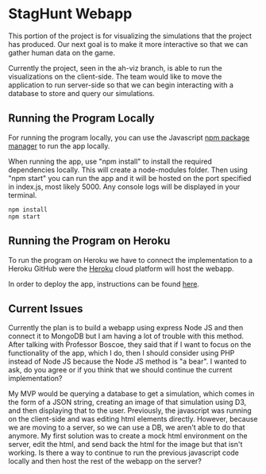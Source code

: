 # StagHunt Webapp
This portion of the project is for visualizing the simulations that the project has produced.
Our next goal is to make it more interactive so that we can gather human data on the game.

Currently the project, seen in the ah-viz branch, is able to run the visualizations on the client-side.
The team would like to move the application to run server-side so that we can begin interacting with a database to store and query our simulations.

## Running the Program Locally
For running the program locally, you can use the Javascript [npm package manager](https://www.npmjs.com/) to run the app locally.

When running the app, use "npm install" to install the required dependencies locally. This will create a node-modules folder. Then using "npm start" you can run the app and it will be hosted on the port specified in index.js, most likely 5000. Any console logs will be displayed in your terminal.

    npm install
    npm start

## Running the Program on Heroku
To run the program on Heroku we have to connect the implementation to a Heroku GitHub were the [Heroku](https://devcenter.heroku.com/) cloud platform will host the webapp.

In order to deploy the app, instructions can be found [here](https://devcenter.heroku.com/articles/getting-started-with-nodejs#deploy-the-app).

## Current Issues
Currently the plan is to build a webapp using express Node JS and then connect it to MongoDB but I am having a lot of trouble with this method. After talking with Professor Boscoe, they said that if I want to focus on the functionality of the app, which I do, then I should consider using PHP instead of Node JS because the Node JS method is "a bear". I wanted to ask, do you agree or if you think that we should continue the current implementation?

My MVP would be querying a database to get a simulation, which comes in the form of a JSON string, creating an image of that simulation using D3, and then displaying that to the user. Previously, the javascript was running on the client-side and was editing html elements directly. However, because we are moving to a server, so we can use a DB, we aren't able to do that anymore. My first solution was to create a mock html environment on the server, edit the html, and send back the html for the image but that isn't working. Is there a way to continue to run the previous javascript code locally and then host the rest of the webapp on the server?
